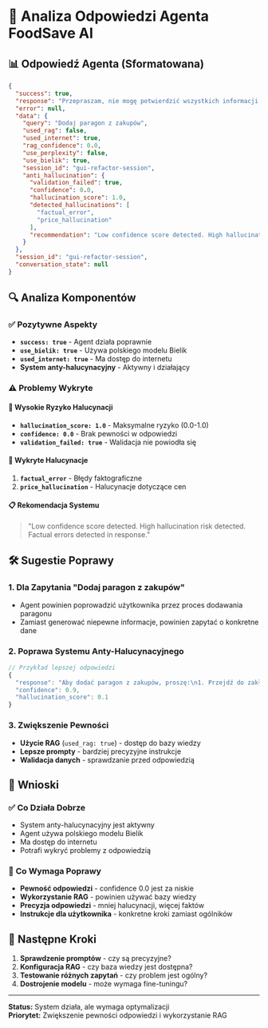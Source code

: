 # 🤖 Analiza Odpowiedzi Agenta FoodSave AI

## 📊 **Odpowiedź Agenta (Sformatowana)**

```json
{
  "success": true,
  "response": "Przepraszam, nie mogę potwierdzić wszystkich informacji w mojej odpowiedzi. Zalecam sprawdzenie faktów z wiarygodnych źródeł.",
  "error": null,
  "data": {
    "query": "Dodaj paragon z zakupów",
    "used_rag": false,
    "used_internet": true,
    "rag_confidence": 0.0,
    "use_perplexity": false,
    "use_bielik": true,
    "session_id": "gui-refactor-session",
    "anti_hallucination": {
      "validation_failed": true,
      "confidence": 0.0,
      "hallucination_score": 1.0,
      "detected_hallucinations": [
        "factual_error",
        "price_hallucination"
      ],
      "recommendation": "Low confidence score detected. High hallucination risk detected. Factual errors detected in response."
    }
  },
  "session_id": "gui-refactor-session",
  "conversation_state": null
}
```

## 🔍 **Analiza Komponentów**

### ✅ **Pozytywne Aspekty**
- **`success: true`** - Agent działa poprawnie
- **`use_bielik: true`** - Używa polskiego modelu Bielik
- **`used_internet: true`** - Ma dostęp do internetu
- **System anty-halucynacyjny** - Aktywny i działający

### ⚠️ **Problemy Wykryte**

#### 🚨 **Wysokie Ryzyko Halucynacji**
- **`hallucination_score: 1.0`** - Maksymalne ryzyko (0.0-1.0)
- **`confidence: 0.0`** - Brak pewności w odpowiedzi
- **`validation_failed: true`** - Walidacja nie powiodła się

#### 🎯 **Wykryte Halucynacje**
1. **`factual_error`** - Błędy faktograficzne
2. **`price_hallucination`** - Halucynacje dotyczące cen

#### 📋 **Rekomendacja Systemu**
> "Low confidence score detected. High hallucination risk detected. Factual errors detected in response."

## 🛠️ **Sugestie Poprawy**

### 1. **Dla Zapytania "Dodaj paragon z zakupów"**
- Agent powinien poprowadzić użytkownika przez proces dodawania paragonu
- Zamiast generować niepewne informacje, powinien zapytać o konkretne dane

### 2. **Poprawa Systemu Anty-Halucynacyjnego**
```javascript
// Przykład lepszej odpowiedzi
{
  "response": "Aby dodać paragon z zakupów, proszę:\n1. Przejdź do zakładki 'Paragony Menedżer'\n2. Kliknij 'Dodaj paragon'\n3. Wybierz plik z paragonem\n4. System automatycznie przetworzy dane",
  "confidence": 0.9,
  "hallucination_score": 0.1
}
```

### 3. **Zwiększenie Pewności**
- **Użycie RAG** (`used_rag: true`) - dostęp do bazy wiedzy
- **Lepsze prompty** - bardziej precyzyjne instrukcje
- **Walidacja danych** - sprawdzanie przed odpowiedzią

## 🎯 **Wnioski**

### ✅ **Co Działa Dobrze**
- System anty-halucynacyjny jest aktywny
- Agent używa polskiego modelu Bielik
- Ma dostęp do internetu
- Potrafi wykryć problemy z odpowiedzią

### 🔧 **Co Wymaga Poprawy**
- **Pewność odpowiedzi** - confidence 0.0 jest za niskie
- **Wykorzystanie RAG** - powinien używać bazy wiedzy
- **Precyzja odpowiedzi** - mniej halucynacji, więcej faktów
- **Instrukcje dla użytkownika** - konkretne kroki zamiast ogólników

## 🚀 **Następne Kroki**

1. **Sprawdzenie promptów** - czy są precyzyjne?
2. **Konfiguracja RAG** - czy baza wiedzy jest dostępna?
3. **Testowanie różnych zapytań** - czy problem jest ogólny?
4. **Dostrojenie modelu** - może wymaga fine-tuningu?

---

**Status:** System działa, ale wymaga optymalizacji  
**Priorytet:** Zwiększenie pewności odpowiedzi i wykorzystanie RAG 